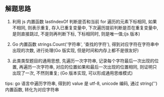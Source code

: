 ## 解题思路

1. 利用 js 内置函数 lastIndexOf 判断是否和当前 for 遍历的元素下标相同, 如果不相同, 则表示重复, 存入已重复变量中, 下次遍历提前判断是否在重复变量中, 是则直接跳过, 不是则再判断下标, 下标相同时, 则是唯一值;(js 版本)

2. Go 内置函数 strings.Count('字符串', '查找的字符'), 得到对应字符在字符串中出现的次数, 进行处理(Go 版实现, 但是时间和内存上都不是很友好) 
 
3. 此类类型题目的通用思想, 先遍历一次字符串, 记录每个字符最后一次出现的位置, 再遍历一次字符串, 对应的位置如果和最后一次出现的位置相同, 则证明只出现了一次, 不然则重复; (Go 版本实现, 可以形成通用思维模式)

tips: go 语言中遍历字符串, 得到的 value 是 utf-8, unicode 编码, 通过 string('') 内置函数, 转化为对应字符串

